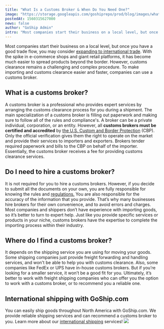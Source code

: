 ```yaml
---
title: "What Is a Customs Broker & When Do You Need One?"
image: "https://storage.googleapis.com/goshiprepo/prod/blog/images/what-does-customs-broker-do-and-do-you-need-one.jpg"
postedAt: 1560315627000
news: false
author: "GoShip Admin"
intro: "Most companies start their business on a local level, but once you have a good trade flow, you may consider expanding to international trade. With the spike in e-commerce shops and giant retail platforms, it has become much easier to spread products beyond the border. However, customs clearance remains a challenging and complex procedure. To make importing and customs clearance easier and faster, companies can use a customs broker. \n\nWhat is a customs broker?\n-\n\nA customs broker is a professional who provid"
---
```

Most companies start their business on a local level, but once you have a good trade flow, you may consider [expanding to international trade](https://www.goship.com/blog/shipping-to-canada-from-the-us/). With the spike in e-commerce shops and giant retail platforms, it has become much easier to spread products beyond the border. However, customs clearance remains a challenging and complex procedure. To make importing and customs clearance easier and faster, companies can use a customs broker.

**What is a customs broker?**
-----------------------------

A customs broker is a professional who provides expert services by arranging the customs clearance process for you during a shipment. The main specialization of a customs broker is filling out paperwork and making sure to follow all of the rules and compliance's. A broker can be a private individual, corporation, or an entity. However, all **customs brokers must be certified and accredited** by [the U.S. Custom and Border Protection](https://www.cbp.gov/) (CBP). Only the official verification gives them the right to operate on the market and provide their services to importers and exporters. Brokers tender required paperwork and bills to the CBP on behalf of the importer. Essentially, the customs broker receives a fee for providing customs clearance services.

**Do I need to hire a customs broker?**
---------------------------------------

It is not required for you to hire a customs brokers. However, if you decide to submit all the documents on your own, you are fully responsible for knowing the rules and [regulations.](https://www.cbp.gov/sites/default/files/documents/Importing%20into%20the%20U.S.pdf) You are also responsible for the accuracy of the information that you provide. That’s why many businesses hire brokers for their own convenience, and to avoid errors and charges. Most companies and shippers don’t have experience with importing goods, so it’s better to turn to expert help. Just like you provide specific services or products in your niche, customs brokers have the expertise to complete the importing process within their industry.

**Where do I find a customs broker?**
-------------------------------------

It depends on the shipping service you are using for moving your goods. Some shipping companies just provide freight forwarding and handling services, and won't be able to help you with customs clearance. Also, some companies like FedEx or UPS have in-house customs brokers. But if you’re looking for a smaller service, it won’t be a good fit for you. Ultimately, it’s better to work with freight shipping companies who can offer you the option to work with a customs broker, or to recommend you a reliable one.

**International shipping with GoShip.com**
------------------------------------------

You can easily ship goods throughout North America with GoShip.com. We provide reliable shipping services and can recommend a customs broker to you. Learn more about our [international shipping](https://www.goship.com/shipping-services/international-shipping/) services! [![](https://www.goship.com/wp-content/uploads/2021/02/1ace89b4-fe28-40ff-a2a7-4cddc60fc9ec.png)](https://www.goship.com/)
